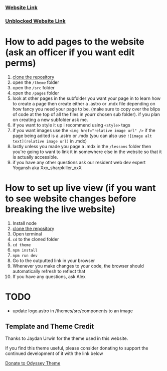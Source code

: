 ### [Website Link](https://westwoodgamedev.github.io/)
### [Unblocked Website Link](https://westwoodgamedev.vercel.app/)
# How to add pages to the website (ask an officer if you want edit perms)
1. [clone the repository](https://docs.github.com/en/repositories/creating-and-managing-repositories/cloning-a-repository)
2. open the ```/theme``` folder
3. open the ```/src``` folder
4. open the ```/pages``` folder
5. look at other pages in the subfolder you want your page in to learn how to create a page then create either a .astro or .mdx file depending on how fancy you need your page to be. (make sure to copy over the blips of code at the top of all the files in yourr chosen sub folder). if you plan on creating a new subfolder ask me.
6. if you want to style it up i recommend using ```<style>``` tags
7. if you want images use the ```<img href="relative image url" />``` if the page being adited is a .astro or .mdx (you can also use ```![image alt text](relative image url)``` in .mdx)
8. lastly unless you made you page a .mdx in the ```/lessons``` folder then you're going to want to link it in somewhere else in the website so that it is actually accessible.
9. if you have any other questions ask our resident web dev expert Yogansh aka Xxx_sharpkiller_xxX

# How to set up live view (if you want to see website changes before breaking the live website)
1. Install node
2. [clone the repository](https://docs.github.com/en/repositories/creating-and-managing-repositories/cloning-a-repository)
3. Open terminal
4. ```cd``` to the cloned folder
5. ```cd theme```
6. ```npm install```
7. ```npm run dev```
8. Go to the outputted link in your browser
9. Whenever you make changes to your code, the browser should automatically refresh to reflect that
10. If you have any questions, ask Alex

# TODO
- update logo.astro in /themes/src/components to an image



## Template and Theme Credit

Thanks to Jaydan Urwin for the theme used in this website.

If you find this theme useful, please consider donating to support the continued development of it with the link below

[Donate to Odyssey Theme](https://littlesticks.lemonsqueezy.com/checkout?cart=1b9b09ef-0511-41ca-b94e-d6c6c4fde36e)
